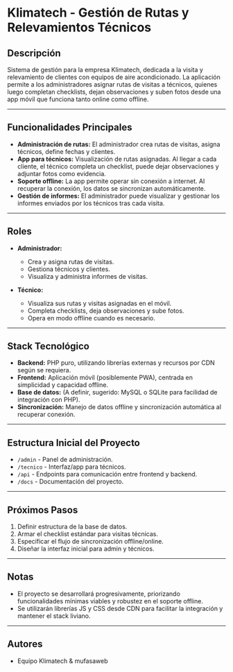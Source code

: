 # Klimatech - Gestión de Rutas y Relevamientos Técnicos

## Descripción

Sistema de gestión para la empresa Klimatech, dedicada a la visita y relevamiento de clientes con equipos de aire acondicionado. La aplicación permite a los administradores asignar rutas de visitas a técnicos, quienes luego completan checklists, dejan observaciones y suben fotos desde una app móvil que funciona tanto online como offline.

---

## Funcionalidades Principales

- **Administración de rutas:** El administrador crea rutas de visitas, asigna técnicos, define fechas y clientes.
- **App para técnicos:** Visualización de rutas asignadas. Al llegar a cada cliente, el técnico completa un checklist, puede dejar observaciones y adjuntar fotos como evidencia.
- **Soporte offline:** La app permite operar sin conexión a internet. Al recuperar la conexión, los datos se sincronizan automáticamente.
- **Gestión de informes:** El administrador puede visualizar y gestionar los informes enviados por los técnicos tras cada visita.

---

## Roles

- **Administrador:**  
  - Crea y asigna rutas de visitas.
  - Gestiona técnicos y clientes.
  - Visualiza y administra informes de visitas.

- **Técnico:**  
  - Visualiza sus rutas y visitas asignadas en el móvil.
  - Completa checklists, deja observaciones y sube fotos.
  - Opera en modo offline cuando es necesario.

---

## Stack Tecnológico

- **Backend:** PHP puro, utilizando librerías externas y recursos por CDN según se requiera.
- **Frontend:** Aplicación móvil (posiblemente PWA), centrada en simplicidad y capacidad offline.
- **Base de datos:** (A definir, sugerido: MySQL o SQLite para facilidad de integración con PHP).
- **Sincronización:** Manejo de datos offline y sincronización automática al recuperar conexión.

---

## Estructura Inicial del Proyecto

- `/admin` - Panel de administración.
- `/tecnico` - Interfaz/app para técnicos.
- `/api` - Endpoints para comunicación entre frontend y backend.
- `/docs` - Documentación del proyecto.

---

## Próximos Pasos

1. Definir estructura de la base de datos.
2. Armar el checklist estándar para visitas técnicas.
3. Especificar el flujo de sincronización offline/online.
4. Diseñar la interfaz inicial para admin y técnicos.

---

## Notas

- El proyecto se desarrollará progresivamente, priorizando funcionalidades mínimas viables y robustez en el soporte offline.
- Se utilizarán librerías JS y CSS desde CDN para facilitar la integración y mantener el stack liviano.

---

## Autores

- Equipo Klimatech & mufasaweb